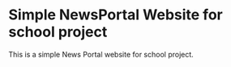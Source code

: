 
# Simple NewsPortal Website for school project

This is a simple News Portal website for school project.